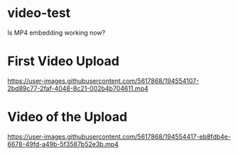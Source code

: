 # video-test
Is MP4 embedding working now?


# First Video Upload

https://user-images.githubusercontent.com/5617868/194554107-2bd89c77-2faf-4048-8c21-002b4b704611.mp4

# Video of the Upload

https://user-images.githubusercontent.com/5617868/194554417-eb8fdb4e-6678-49fd-a49b-5f3587b52e3b.mp4

